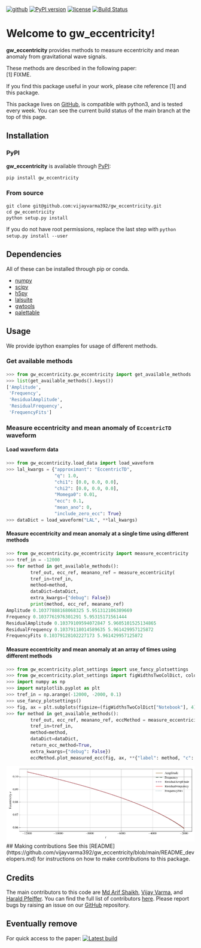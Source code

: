 [![github](https://img.shields.io/badge/GitHub-gw_eccentricity-blue.svg)](https://github.com/vijayvarma392/gw_eccentricity)
[![PyPI version](https://badge.fury.io/py/gw_eccentricity.svg)](https://pypi.org/project/gw_eccentricity)
[![license](https://img.shields.io/badge/license-MIT-blue.svg)](https://github.com/vijayvarma392/gw_eccentricity/blob/main/LICENSE)
[![Build Status](https://github.com/vijayvarma392/gw_eccentricity/actions/workflows/test.yml/badge.svg)](https://github.com/vijayvarma392/gw_eccentricity/actions/workflows/test.yml)


# Welcome to gw_eccentricity!
**gw_eccentricity** provides methods to measure eccentricity and mean anomaly
from gravitational wave signals.

These methods are described in the following paper: <br/>
[1] FIXME.

If you find this package useful in your work, please cite reference [1] and
this package.

This package lives on
[GitHub](https://github.com/vijayvarma392/gw_eccentricity), is compatible with
python3, and is tested every week. You can see the current build status of the
main branch at the top of this page.


## Installation

### PyPI
**gw_eccentricity** is available through [PyPI](https://pypi.org/project/gw_eccentricity/):

```shell
pip install gw_eccentricity
```

### From source

```shell
git clone git@github.com:vijayvarma392/gw_eccentricity.git
cd gw_eccentricity
python setup.py install
```

If you do not have root permissions, replace the last step with
`python setup.py install --user`

## Dependencies

All of these can be installed through pip or conda.
* [numpy](https://docs.scipy.org/doc/numpy/user/install.html)
* [scipy](https://www.scipy.org/install.html)
* [h5py](http://docs.h5py.org/en/latest/build.html)
* [lalsuite](https://pypi.org/project/lalsuite)
* [gwtools](https://pypi.org/project/gwtools/)
* [palettable](https://pypi.org/project/palettable/)


## Usage
We provide ipython examples for usage of different methods.

### Get available methods
```python
>>> from gw_eccentricity.gw_eccentricity import get_available_methods
>>> list(get_available_methods().keys())
['Amplitude',
 'Frequency',
 'ResidualAmplitude',
 'ResidualFrequency',
 'FrequencyFits']
```

### Measure eccentricity and mean anomaly of `EccentricTD` waveform
#### Load waveform data
```python
>>> from gw_eccentricity.load_data import load_waveform
>>> lal_kwargs = {"approximant": "EccentricTD",
                  "q": 1.0,
                  "chi1": [0.0, 0.0, 0.0],
                  "chi2": [0.0, 0.0, 0.0],
                  "Momega0": 0.01,
                  "ecc": 0.1,
                  "mean_ano": 0,
                  "include_zero_ecc": True}
>>> dataDict = load_waveform("LAL", **lal_kwargs)
```
#### Measure eccentricity and mean anomaly at a single time using different methods
```python
>>> from gw_eccentricity.gw_eccentricity import measure_eccentricity
>>> tref_in = -12000
>>> for method in get_available_methods():
         tref_out, ecc_ref, meanano_ref = measure_eccentricity(
         tref_in=tref_in,
         method=method,
         dataDict=dataDict,
         extra_kwargs={"debug": False})
         print(method, ecc_ref, meanano_ref)
Amplitude 0.10377888168068325 5.951312106389669
Frequency 0.1037761976301291 5.95315171561444
ResidualAmplitude 0.10379109594072847 5.9605101525134865
ResidualFrequency 0.10379118014589635 5.961429957125872
FrequencyFits 0.10379128102227173 5.961429957125872
```
#### Measure eccentricity and mean anomaly at an array of times using different methods
```python
>>> from gw_eccentricity.plot_settings import use_fancy_plotsettings
>>> from gw_eccentricity.plot_settings import figWidthsTwoColDict, colorsDict, lstyles
>>> import numpy as np
>>> import matplotlib.pyplot as plt
>>> tref_in = np.arange(-12000, -2000, 0.1)
>>> use_fancy_plotsettings()
>>> fig, ax = plt.subplots(figsize=(figWidthsTwoColDict["Notebook"], 4))
>>> for method in get_available_methods():
         tref_out, ecc_ref, meanano_ref, eccMethod = measure_eccentricity(
         tref_in=tref_in,
         method=method,
         dataDict=dataDict,
         return_ecc_method=True,
         extra_kwargs={"debug": False})
         eccMethod.plot_measured_ecc(fig, ax, **{"label": method, "c": colorsDict[method], "ls": lstyles[method]})
```
<div> <img src="./notebook/demo_ecc_vs_time.png"></div>
## Making contributions
See this
[README](https://github.com/vijayvarma392/gw_eccentricity/blob/main/README_developers.md)
for instructions on how to make contributions to this package.

## Credits
The main contributors to this code are [Md Arif Shaikh](https://md-arif-shaikh.github.io/), [Vijay
Varma](https://vijayvarma.com), and [Harald Pfeiffer](https://www.aei.mpg.de/person/54205/2784). You can find the full list of contributors
[here](https://github.com/vijayvarma392/gw_eccentricity/graphs/contributors).
Please report bugs by raising an issue on our
[GitHub](https://github.com/vijayvarma392/gw_eccentricity) repository.

## Eventually remove
For quick access to the paper: [![Latest build](https://img.shields.io/badge/PDF-latest-orange.svg?style=flat)](https://github.com/vijayvarma392/measure_eccentricity_paper/blob/pdflatex/paper.pdf)
